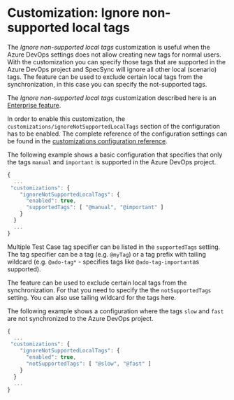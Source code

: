 # Customization: Ignore non-supported local tags

The _Ignore non-supported local tags_ customization is useful when the Azure DevOps settings does not allow creating new tags for normal users. With the customization you can specify those tags that are supported in the Azure DevOps project and SpecSync will ignore all other local (scenario) tags. The feature can be used to exclude certain local tags from the synchronization, in this case you can specify the not-supported tags.

The _Ignore non-supported local tags_ customization described here is an [Enterprise feature](../../licensing.md).

In order to enable this customization, the `customizations/ignoreNotSupportedLocalTags` section of the configuration has to be enabled. The complete reference of the configuration settings can be found in the [customizations configuration reference](../../reference/configuration/configuration-customizations.md#ignoreNotSupportedLocalTags).

The following example shows a basic configuration that specifies that only the tags `manual` and `important` is supported in the Azure DevOps project.

```javascript
{
  ...
 "customizations": {
    "ignoreNotSupportedLocalTags": {
      "enabled": true,
      "supportedTags": [ "@manual", "@important" ]
    }
  }
  ...
}
```

Multiple Test Case tag specifier can be listed in the `supportedTags` setting. The tag specifier can be a tag (e.g. `@myTag`) or a tag prefix with tailing wildcard (e.g. `@ado-tag*` - specifies tags like `@ado-tag-important`as supported).

The feature can be used to exclude certain local tags from the synchronization. For that you need to specify the the `notSupportedTags` setting. You can also use tailing wildcard for the tags here.

The following example shows a configuration where the tags `slow` and `fast` are not synchronized to the Azure DevOps project.

```javascript
{
  ...
 "customizations": {
    "ignoreNotSupportedLocalTags": {
      "enabled": true,
      "notSupportedTags": [ "@slow", "@fast" ]
    }
  }
  ...
}
```
